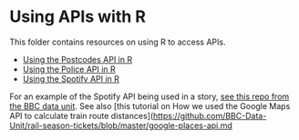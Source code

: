 # Using APIs with R

This folder contains resources on using R to access APIs.

* [Using the Postcodes API in R](https://github.com/paulbradshaw/Rintro/blob/master/rAPI/postcodes/usingpostcodesapi.Rmd)
* [Using the Police API in R](https://github.com/paulbradshaw/Rintro/blob/master/rAPI/policeapi/using_police_api.Rmd)
* [Using the Spotify API in R](https://github.com/paulbradshaw/Rintro/blob/master/rAPI/spotify/using_spotify_api.Rmd)

For an example of the Spotify API being used in a story, [see this repo from the BBC data unit](https://github.com/BBC-Data-Unit/music-festivals). See also [this tutorial on How we used the Google Maps API to calculate train route distances](https://github.com/BBC-Data-Unit/rail-season-tickets/blob/master/google-places-api.md
